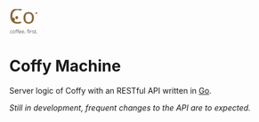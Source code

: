 <img alt="coffy_logo_dark_bg.svg" src="coffy_logo_dark_bg.svg" width="10%" />

# Coffy Machine

Server logic of Coffy with an RESTful API written in [Go](https://github.com/golang/go).

*Still in development, frequent changes to the API are to expected.*




